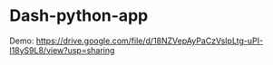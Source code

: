 # Dash-python-app
Demo: https://drive.google.com/file/d/18NZVepAyPaCzVsIpLtg-uPI-l18yS9L8/view?usp=sharing
